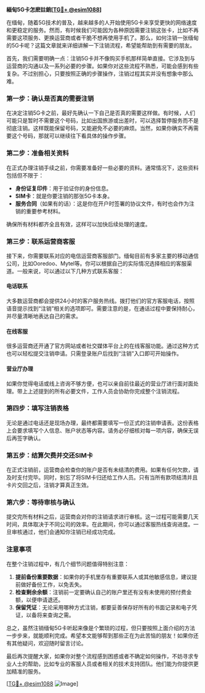 **緬甸5G卡怎麽註銷[[TG💪+ @esim1088](https://t.me/s/esim1088)]**

在缅甸，随着5G技术的普及，越来越多的人开始使用5G卡来享受更快的网络速度和更稳定的服务。然而，有时候我们可能因为各种原因需要注销这张卡，比如不再需要这项服务、更换运营商或者干脆不想再使用手机了。那么，如何注销一张缅甸的5G卡呢？这篇文章就来详细讲解一下注销流程，希望能帮助到有需要的朋友。

首先，我们需要明确一点：注销5G卡并不像购买手机那样简单直接。它涉及到与运营商的沟通以及一系列必要的步骤。如果你对这些流程不熟悉，可能会感到有些复杂。不过别担心，只要按照正确的步骤操作，注销过程其实并没有想象中那么难。

### **第一步：确认是否真的需要注销**
在决定注销5G卡之前，最好先确认一下自己是否真的需要这样做。有时候，人们可能只是暂时不需要这个号码，比如出国旅游或出差时，可以选择暂停服务而不是彻底注销。这样既能保留号码，又能避免不必要的麻烦。当然，如果你确实不再需要这个号码，那就可以继续往下看具体的操作步骤。

### **第二步：准备相关资料**
在正式办理注销手续之前，你需要准备好一些必要的资料。通常情况下，这些资料包括但不限于：
- **身份证复印件**：用于验证你的身份信息。
- **SIM卡**：就是你要注销的那张5G卡本身。
- **服务合同**（如果有的话）：这是你在开户时签署的协议文件，有时也会作为注销的重要参考材料。

确保所有材料都齐全且有效，这样可以加快后续处理的速度。

### **第三步：联系运营商客服**
接下来，你需要联系对应的电信运营商客服部门。缅甸目前有多家主要的移动通信公司，比如Ooredoo、Mytel等。你可以根据自己的实际情况选择相应的客服渠道。一般来说，可以通过以下几种方式联系客服：

#### **电话联系**
大多数运营商都会提供24小时的客户服务热线。拨打他们的官方客服电话，按照语音提示找到“注销”相关的选项即可。需要注意的是，在通话过程中要保持耐心，并尽量清晰地表达自己的需求。

#### **在线客服**
很多运营商还开通了官方网站或者社交媒体平台上的在线客服功能。通过这种方式也可以轻松提交注销申请。只需登录账户后找到“注销”入口即可开始操作。

#### **营业厅办理**
如果你觉得电话或线上咨询不够方便，也可以亲自前往最近的营业厅进行面对面处理。带上上述提到的所有必要文件，工作人员会协助你完成整个注销流程。

### **第四步：填写注销表格**
无论是通过电话还是现场办理，最终都需要填写一份正式的注销申请表。这份表格上会要求填写个人信息、账户状态等内容。请务必仔细核对每一项内容，确保无误后再签字确认。

### **第五步：结算欠费并交还SIM卡**
在正式注销前，运营商会检查你的账户是否有未结清的费用。如果有任何欠款，请及时支付完毕。同时，别忘了将SIM卡归还给工作人员。只有当所有款项结清并且卡片交回之后，注销才算真正生效。

### **第六步：等待审核与确认**
提交完所有材料之后，运营商会对你的注销请求进行审核。这一过程可能需要几天时间，具体取决于不同公司的效率。在此期间，你可以通过客服热线查询进度。一旦审核通过，他们会通知你注销已经成功完成。

### **注意事项**
在整个注销过程中，有几个细节问题值得特别注意：
1. **提前备份重要数据**：如果你的手机里存有重要联系人或其他敏感信息，建议提前做好备份工作，以免丢失。
2. **检查剩余余额**：注销前一定要确认自己的账户里还有没有未使用的预付费金额，以便申请退还。
3. **保留凭证**：无论采用哪种方式注销，都要妥善保存好所有的书面记录和电子凭证，以备将来查询之需。

总之，虽然注销缅甸5G卡听起来像是个繁琐的过程，但只要按照上面介绍的方法一步步来，就能顺利完成。希望本文能够帮到那些正在为此苦恼的朋友！如果你还有其他疑问，欢迎随时留言讨论。

最后再次提醒大家，如果你对整个流程感到困惑或者不确定如何操作，不妨寻求专业人士的帮助，比如专业的客服人员或者相关的技术支持团队。他们能为你提供更加精准的服务。

[[TG💪+ @esim1088](https://t.me/s/esim1088) ![Image](https://i.postimg.cc/4NQfJmqS/Snipaste-2025-05-13-00-14-12.png)]